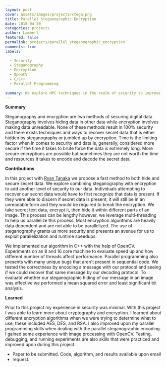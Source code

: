 ```yaml
---
layout: post
cover: assets/images/projects/stega.png
title: Parallel Steganographic Encryption
date: 2018-04-30
categories: projects
author: Lambert
featured: false
permalink: projects/parallel_steganographic_encryption
comments: true
labels:
 
  - Security
  - Steganography
  - Encryption 
  - OpenCV
  - C/C++
  - Parallel Programming
  
summary: We explore HPC techniques in the realm of security to improve the speed and increase security. 
---
```


__Summary__

Steganography and encryption are two methods of securing digital data.
Steganography involves hiding data in other data while encryption involves
making data unreadable.  None of these methods result in 100% security and there
exists techniques and ways to recover secret data that is either hidden by
steganography or jumbled up by encryption.  Time is the limiting factor when in
comes to security and data is, generally, considered more secure if the time it
takes to brute force the data is extremely long.  More secure encryptions are
possible but sometimes they are not worth the time and resources it takes to
encode and decode the secret data.

**Contributions**

<!--center>
<table class="ui fluid floated right medium image"> <caption
align="bottom">Visual representation of our data securing protocol </caption>
<tr><td><img src="/assets/images/projects/stega.png" /></td></tr> </table>
</center-->

In this project with [Ryan Tanaka](https://ryantanaka.github.io/) we propose a
fast method to both hide and secure secret data.  We explore combining
steganography with encryption to add another level of security to our data.
Individuals attempting to recover our secret data would have to first recognize
that data is present.  If they were able to discern if secret data is present,
it will still be in an unreadable form and they would be required to break the
encryption.  We take secret text data, encrypt it, then hide it within different
parts of an image.  This process can be lengthy however, we leverage
multi-threading to help us parallelize this process.  Most encryption algorithms
are heavily data dependent and are not able to be parallelized.  The use of
steganography grants us more security and presents an avenue for us to exploit
parallelization and runtime speedups.   

We implemented our algorithm in C++ with the help of OpenCV.  Experiments on an
8 and 16 core machine to evaluate speed up and how different number of threads
affect performance.  Parallel programming also presents with many unique bugs
that aren't present in sequential code.  We tested the correctness by encoding a
message with our protocol and seeing if we could recover that same message by
our decoding protocol.  To evaluate whether our steganographic hiding of our
message in an image was effective we performed a mean squared error and least
significant bit analysis.  

__Learned__

Prior to this project my experience in security was minimal.  With this project
I was able to learn more about cryptography and encryption.  I learned about
different encryption algorithms when we were trying to determine what to use;
these included AES, DES, and RSA.  I also improved upon my parallel programming
skills when dealing with the parallel steganographic encoding.  I gained some
experience with image processing with OpenCV.  Testing, debugging, and running
experiments are also skills that were practiced and improved upon during this
project.

* Paper to be submitted. Code, algorithm, and results available upon email
* request.
  
<br/>
